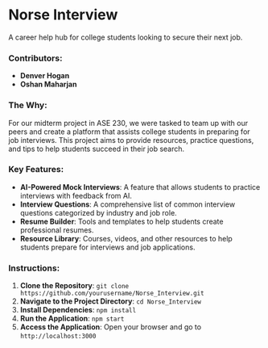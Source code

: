 # Norse Interview
A career help hub for college students looking to secure their next job. 

### Contributors:
- **Denver Hogan**
- **Oshan Maharjan**

### The Why: 
For our midterm project in ASE 230, we were tasked to team up with our peers and create a platform that assists college students in preparing for job interviews. This project aims to provide resources, practice questions, and tips to help students succeed in their job search.

### Key Features:
- **AI-Powered Mock Interviews**: A feature that allows students to practice interviews with feedback from AI.
- **Interview Questions**: A comprehensive list of common interview questions categorized by industry and job role.
- **Resume Builder**: Tools and templates to help students create professional resumes.
- **Resource Library**: Courses, videos, and other resources to help students prepare for interviews and job applications.

### Instructions:
1. **Clone the Repository**: `git clone https://github.com/yourusername/Norse_Interview.git`
2. **Navigate to the Project Directory**: `cd Norse_Interview`
3. **Install Dependencies**: `npm install`
4. **Run the Application**: `npm start`
5. **Access the Application**: Open your browser and go to `http://localhost:3000`
